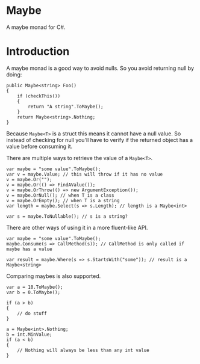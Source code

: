 # Maybe

A maybe monad for C#.

# Introduction

A maybe monad is a good way to avoid nulls. So you avoid returning null by doing:

```
public Maybe<string> Foo()
{
    if (checkThis())
    {
        return "A string".ToMaybe();
    }
    return Maybe<string>.Nothing;
}
```

Because `Maybe<T>` is a struct this means it cannot have a null value. So instead of checking for null you'll have to verify if the returned object has a value before consuming it.

There are multiple ways to retrieve the value of a `Maybe<T>`.

```
var maybe = "some value".ToMaybe();
var v = maybe.Value; // this will throw if it has no value
v = maybe.Or("");
v = maybe.Or(() => FindAValue());
v = maybe.OrThrow(() => new ArgumentException());
v = maybe.OrNull(); // when T is a class
v = maybe.OrEmpty(); // when T is a string
var length = maybe.Select(s => s.Length); // length is a Maybe<int>

var s = maybe.ToNullable(); // s is a string?
```

There are other ways of using it in a more fluent-like API.

```
var maybe = "some value".ToMaybe();
maybe.Consume(s => CallMethod(s)); // CallMethod is only called if maybe has a value

var result = maybe.Where(s => s.StartsWith("some")); // result is a Maybe<string>
```

Comparing maybes is also supported.

```
var a = 10.ToMaybe();
var b = 0.ToMaybe();

if (a > b)
{
    // do stuff
}

a = Maybe<int>.Nothing;
b = int.MinValue;
if (a < b)
{
    // Nothing will always be less than any int value
}
```